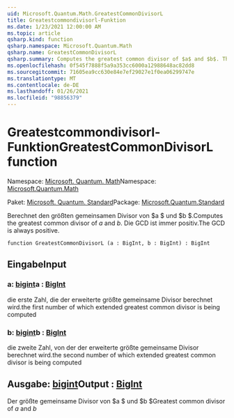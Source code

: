 ```yaml
---
uid: Microsoft.Quantum.Math.GreatestCommonDivisorL
title: Greatestcommondivisorl-Funktion
ms.date: 1/23/2021 12:00:00 AM
ms.topic: article
qsharp.kind: function
qsharp.namespace: Microsoft.Quantum.Math
qsharp.name: GreatestCommonDivisorL
qsharp.summary: Computes the greatest common divisor of $a$ and $b$. The GCD is always positive.
ms.openlocfilehash: 0f545f7888f5a9a353cc6000a12988648ac82dd8
ms.sourcegitcommit: 71605ea9cc630e84e7ef29027e1f0ea06299747e
ms.translationtype: MT
ms.contentlocale: de-DE
ms.lasthandoff: 01/26/2021
ms.locfileid: "98856379"
---
```

# <a name="greatestcommondivisorl-function"></a><span data-ttu-id="3145f-102">Greatestcommondivisorl-Funktion</span><span class="sxs-lookup"><span data-stu-id="3145f-102">GreatestCommonDivisorL function</span></span>

<span data-ttu-id="3145f-103">Namespace: [Microsoft. Quantum. Math](xref:Microsoft.Quantum.Math)</span><span class="sxs-lookup"><span data-stu-id="3145f-103">Namespace: [Microsoft.Quantum.Math](xref:Microsoft.Quantum.Math)</span></span>

<span data-ttu-id="3145f-104">Paket: [Microsoft. Quantum. Standard](https://nuget.org/packages/Microsoft.Quantum.Standard)</span><span class="sxs-lookup"><span data-stu-id="3145f-104">Package: [Microsoft.Quantum.Standard](https://nuget.org/packages/Microsoft.Quantum.Standard)</span></span>


<span data-ttu-id="3145f-105">Berechnet den größten gemeinsamen Divisor von $a $ und $b $.</span><span class="sxs-lookup"><span data-stu-id="3145f-105">Computes the greatest common divisor of $a$ and $b$.</span></span> <span data-ttu-id="3145f-106">Die GCD ist immer positiv.</span><span class="sxs-lookup"><span data-stu-id="3145f-106">The GCD is always positive.</span></span>

```qsharp
function GreatestCommonDivisorL (a : BigInt, b : BigInt) : BigInt
```


## <a name="input"></a><span data-ttu-id="3145f-107">Eingabe</span><span class="sxs-lookup"><span data-stu-id="3145f-107">Input</span></span>

### <a name="a--bigint"></a><span data-ttu-id="3145f-108">a: [bigint](xref:microsoft.quantum.lang-ref.bigint)</span><span class="sxs-lookup"><span data-stu-id="3145f-108">a : [BigInt](xref:microsoft.quantum.lang-ref.bigint)</span></span>

<span data-ttu-id="3145f-109">die erste Zahl, die der erweiterte größte gemeinsame Divisor berechnet wird.</span><span class="sxs-lookup"><span data-stu-id="3145f-109">the first number of which extended greatest common divisor is being computed</span></span>


### <a name="b--bigint"></a><span data-ttu-id="3145f-110">b: [bigint](xref:microsoft.quantum.lang-ref.bigint)</span><span class="sxs-lookup"><span data-stu-id="3145f-110">b : [BigInt](xref:microsoft.quantum.lang-ref.bigint)</span></span>

<span data-ttu-id="3145f-111">die zweite Zahl, von der der erweiterte größte gemeinsame Divisor berechnet wird.</span><span class="sxs-lookup"><span data-stu-id="3145f-111">the second number of which extended greatest common divisor is being computed</span></span>



## <a name="output--bigint"></a><span data-ttu-id="3145f-112">Ausgabe: [bigint](xref:microsoft.quantum.lang-ref.bigint)</span><span class="sxs-lookup"><span data-stu-id="3145f-112">Output : [BigInt](xref:microsoft.quantum.lang-ref.bigint)</span></span>

<span data-ttu-id="3145f-113">Der größte gemeinsame Divisor von $a $ und $b $</span><span class="sxs-lookup"><span data-stu-id="3145f-113">Greatest common divisor of $a$ and $b$</span></span>